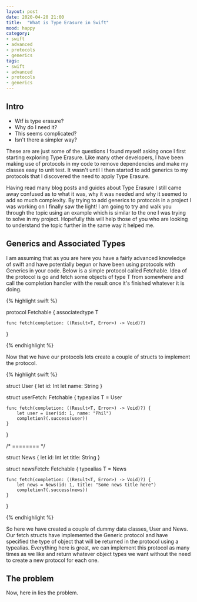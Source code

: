```yaml
---
layout: post
date: 2020-04-20 21:00
title:  "What is Type Erasure in Swift"
mood: happy
category: 
- swift
- advanced
- protocols
- generics
tags:
- swift
- advanced
- protocols
- generics
---
```


## Intro

- Wtf is type erasure?
- Why do I need it?
- This seems complicated?
- Isn't there a simpler way?

These are are just some of the questions I found myself asking once I first starting exploring Type Erasure. Like many other developers, I have been making use of protocols in my code to remove dependencies and make my classes easy to unit test. It wasn't until I then started to add generics to my protocols that I discovered the need to apply Type Erasure.

Having read many blog posts and guides about Type Erasure I still came away confused as to what it was, why it was needed and why it seemed to add so much complexity. By trying to add generics to protocols in a project I was working on I finally saw the light! I am going to try and walk you through the topic using an example which is similar to the one I was trying to solve in my project. Hopefully this will help those of you who are looking to understand the topic further in the same way it helped me.

## Generics and Associated Types

I am assuming that as you are here you have a fairly advanced knowledge of swift and have potentially begun or have been using protocols with Generics in your code. Below is a simple protocol called Fetchable. Idea of the protocol is go and fetch some objects of type T from somewhere and call the completion handler with the result once it's finished whatever it is doing.

{% highlight swift %}

protocol Fetchable {
    associatedtype T

    func fetch(completion: ((Result<T, Error>) -> Void)?)
}

{% endhighlight %}

Now that we have our protocols lets create a couple of structs to implement the protocol.

{% highlight swift %}

struct User {
    let id: Int
    let name: String
}

struct userFetch: Fetchable {
    typealias T = User

    func fetch(completion: ((Result<T, Error>) -> Void)?) {
        let user = User(id: 1, name: "Phil")
        completion?(.success(user))
    }
}

/* ======== */

struct News {
    let id: Int
    let title: String
}

struct newsFetch: Fetchable {
    typealias T = News

    func fetch(completion: ((Result<T, Error>) -> Void)?) {
        let news = News(id: 1, title: "Some news title here")
        completion?(.success(news))
    }
}

{% endhighlight %}

So here we have created a couple of dummy data classes, User and News. Our fetch structs have implemented the Generic protocol and have specified the type of object that will be returned in the protocol using a typealias. Everything here is great, we can implement this protocol as many times as we like and return whatever object types we want without the need to create a new protocol for each one.

## The problem

Now, here in lies the problem. 